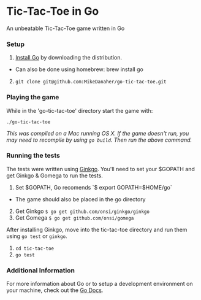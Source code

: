 Tic-Tac-Toe in Go
=================

An unbeatable Tic-Tac-Toe game written in Go

### Setup

1. [Install Go](https://golang.org/doc/install) by downloading the distribution.
  * Can also be done using homebrew: brew install go
2. `git clone git@github.com:MikeDanaher/go-tic-tac-toe.git`

### Playing the game

While in the 'go-tic-tac-toe' directory start the game with:

`./go-tic-tac-toe`

*This was compiled on a Mac running OS X. If the game doesn't run, you may need to recompile by using `go build`. Then run the above command.*

### Running the tests

The tests were written using [Ginkgo](http://onsi.github.io/ginkgo/). You'll need to set your $GOPATH and get Ginkgo & Gomega to run the tests.

1. Set $GOPATH, Go recomends `$ export GOPATH=$HOME/go`
  * The game should also be placed in the go directory
2. Get Ginkgo `$ go get github.com/onsi/ginkgo/ginkgo`
2. Get Gomega `$ go get github.com/onsi/gomega`

After installing Ginkgo, move into the tic-tac-toe directory and run them using `go test` or `ginkgo`.

1. `cd tic-tac-toe`
2. `go test`

### Additional Information

For more information about Go or to setup a development environment on your machine, check out the [Go Docs](https://golang.org/).

